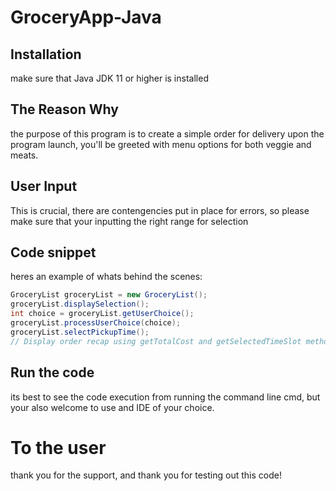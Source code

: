 # GroceryApp-Java

## Installation 
make sure that Java JDK 11 or higher is installed

## The Reason Why
the purpose of this program is to create a simple order for delivery
upon the program launch, you'll be greeted with menu options for both
veggie and meats.

## User Input
This is crucial, there are contengencies put in place for errors,
so please make sure that your inputting the right range for selection

## Code snippet
heres an example of whats behind the scenes:
```java 
GroceryList groceryList = new GroceryList();
groceryList.displaySelection();
int choice = groceryList.getUserChoice();
groceryList.processUserChoice(choice);
groceryList.selectPickupTime();
// Display order recap using getTotalCost and getSelectedTimeSlot methods.
```

## Run the code
its best to see the code execution from running the command line cmd,
but your also welcome to use and IDE of your choice.

# To the user
thank you for the support, and thank you for testing out this code!
